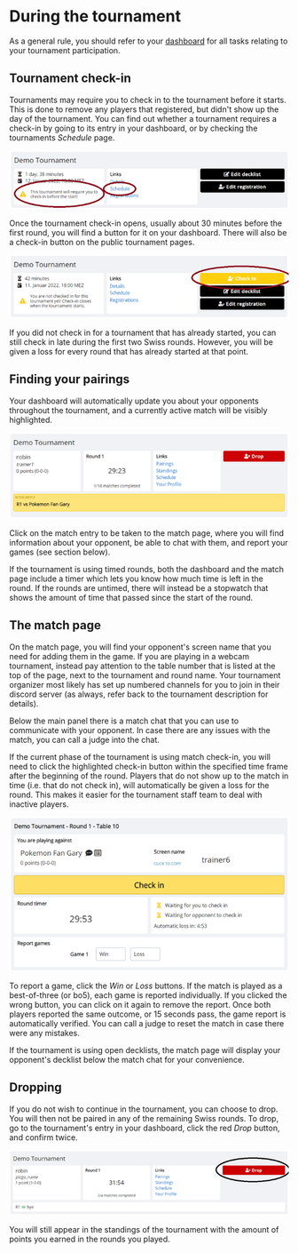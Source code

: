 # During the tournament

As a general rule, you should refer to your [dashboard](https://play.limitlesstcg.com/dashboard) for all tasks relating to your tournament participation.

## Tournament check-in
Tournaments may require you to check in to the tournament before it starts. This is done to remove any players that registered, but didn't show up the day of the tournament. You can find out whether a tournament requires a check-in by going to its entry in your dashboard, or by checking the tournaments *Schedule* page.

![checkin_notice](./img/procedures-checkin-notice.webp)

Once the tournament check-in opens, usually about 30 minutes before the first round, you will find a button for it on your dashboard. There will also be a check-in button on the public tournament pages.

![checkin_button](./img/procedures-checkin-button.webp)

If you did not check in for a tournament that has already started, you can still check in late during the first two Swiss rounds. However, you will be given a loss for every round that has already started at that point.

## Finding your pairings
Your dashboard will automatically update you about your opponents throughout the tournament, and a currently active match will be visibly highlighted. 

![dashboard_ongoing](./img/procedures-dashboard.webp)

Click on the match entry to be taken to the match page, where you will find information about your opponent, be able to chat with them, and report your games (see section below).

If the tournament is using timed rounds, both the dashboard and the match page include a timer which lets you know how much time is left in the round. If the rounds are untimed, there will instead be a stopwatch that shows the amount of time that passed since the start of the round.

## The match page

On the match page, you will find your opponent's screen name that you need for adding them in the game. If you are playing in a webcam tournament, instead pay attention to the table number that is listed at the top of the page, next to the tournament and round name. Your tournament organizer most likely has set up numbered channels for you to join in their discord server (as always, refer back to the tournament description for details).

Below the main panel there is a match chat that you can use to communicate with your opponent. In case there are any issues with the match, you can call a judge into the chat.

If the current phase of the tournament is using match check-in, you will need to click the highlighted check-in button within the specified time frame after the beginning of the round. Players that do not show up to the match in time (i.e. that do not check in), will automatically be given a loss for the round. This makes it easier for the tournament staff team to deal with inactive players.

![match_page](./img/procedures-match.webp)

To report a game, click the *Win* or *Loss* buttons. If the match is played as a best-of-three (or bo5), each game is reported individually. If you clicked the wrong button, you can click on it again to remove the report. Once both players reported the same outcome, or 15 seconds pass, the game report is automatically verified. You can call a judge to reset the match in case there were any mistakes.

If the tournament is using open decklists, the match page will display your opponent's decklist below the match chat for your convenience. 

## Dropping
If you do not wish to continue in the tournament, you can choose to drop. You will then not be paired in any of the remaining Swiss rounds.
To drop, go to the tournament's entry in your dashboard, click the red *Drop* button, and confirm twice.

![drop_button](./img/procedures-drop.webp)

You will still appear in the standings of the tournament with the amount of points you earned in the rounds you played.